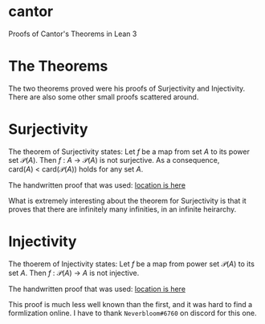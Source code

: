 # cantor
Proofs of Cantor's Theorems in Lean 3

# The Theorems

The two theorems proved were his proofs of Surjectivity and Injectivity. There are also some other small proofs scattered around.

# Surjectivity

The theorem of Surjectivity states:
  Let $f$ be a map from set $A$ to its power set $\mathcal{P}(A)$. Then $f ~ : ~ A ~ \rightarrow ~ \mathcal{P}(A)$ is not surjective. As a consequence, $\text{card}(A) ~ < ~ \text{card}(\mathcal{P}(A))$ holds for any set $A$.
  
The handwritten proof that was used: [location is here](https://github.com/crabbo-rave/cantor/blob/6be022bb14e1de9345e8efc404bf6b72dcdb3a8f/src/cantor_surjective.lean#L7)

What is extremely interesting about the theorem for Surjectivity is that it proves that there are infinitely many infinities, in an infinite heirarchy. 

# Injectivity

The thoerem of Injectivity states:
  Let $f$ be a map from power set $\mathcal{P}(A)$ to its set $A$. Then $f ~ : ~ \mathcal{P}(A) ~ \rightarrow ~ A$ is not injective. 
  
The handwritten proof that was used: [location is here](https://github.com/crabbo-rave/cantor/blob/6be022bb14e1de9345e8efc404bf6b72dcdb3a8f/src/cantor_injective.lean#L6)

This proof is much less well known than the first, and it was hard to find a formlization online. I have to thank `Neverbloom#6760` on discord for this one.
